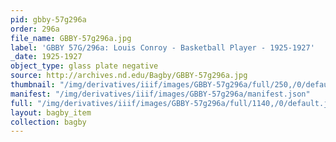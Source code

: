 ```yaml
---
pid: gbby-57g296a
order: 296a
file_name: GBBY-57g296a.jpg
label: 'GBBY 57G/296a: Louis Conroy - Basketball Player - 1925-1927'
_date: 1925-1927
object_type: glass plate negative
source: http://archives.nd.edu/Bagby/GBBY-57g296a.jpg
thumbnail: "/img/derivatives/iiif/images/GBBY-57g296a/full/250,/0/default.jpg"
manifest: "/img/derivatives/iiif/images/GBBY-57g296a/manifest.json"
full: "/img/derivatives/iiif/images/GBBY-57g296a/full/1140,/0/default.jpg"
layout: bagby_item
collection: bagby
---
```

